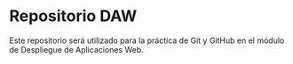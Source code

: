 # Repositorio DAW
Este repositorio será utilizado para la práctica de Git y GitHub en el módulo de Despliegue de Aplicaciones Web.